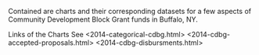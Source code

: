Contained are charts and their corresponding datasets for a few aspects of Community Development Block Grant funds in Buffalo, NY. 

Links of the Charts See
<2014-categorical-cdbg.html> 
<2014-cdbg-accepted-proposals.html> 
<2014-cdbg-disbursments.html>
